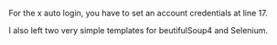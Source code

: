 For the x auto login, you have to set an account credentials at line 17.

I also left two very simple templates for beutifulSoup4 and Selenium.